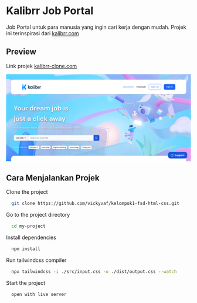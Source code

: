 
# Kalibrr Job Portal

Job Portal untuk para manusia yang ingin cari kerja dengan mudah. Projek ini terinspirasi dari [kalibrr.com](https://www.kalibrr.com/)

## Preview

Link projek [kalibrr-clone.com](https://kelompok1-part1-fsd-hsb.vercel.app/)

![Preview](./public/project-preview.png)


## Cara Menjalankan Projek

Clone the project

```bash
  git clone https://github.com/vickyvaf/kelompok1-fsd-html-css.git
```

Go to the project directory

```bash
  cd my-project
```

Install dependencies

```bash
  npm install
```
Run tailwindcss compiler

```bash
  npx tailwindcss -i ./src/input.css -o ./dist/output.css --watch
```
Start the project

```bash
  open with live server
```
